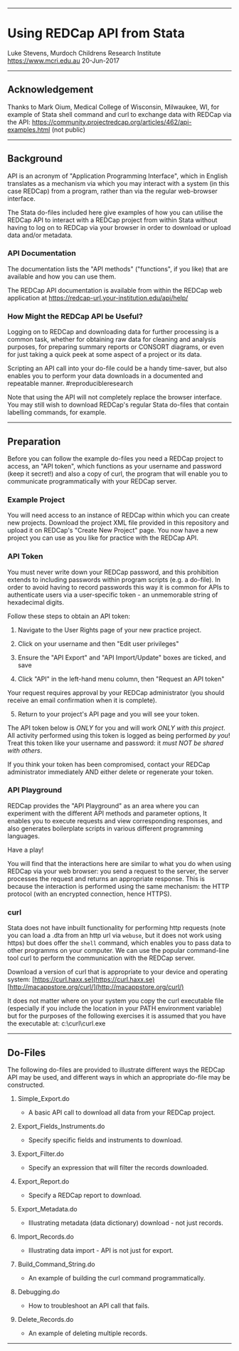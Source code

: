 ********************************************************************************
# Using REDCap API from Stata

Luke Stevens, Murdoch Childrens Research Institute https://www.mcri.edu.au
20-Jun-2017

********************************************************************************
## Acknowledgement
Thanks to Mark Oium, Medical College of Wisconsin, Milwaukee, WI, for example 
of Stata shell command and curl to exchange data with REDCap via the API:
https://community.projectredcap.org/articles/462/api-examples.html (not public)

********************************************************************************
## Background

API is an acronym of "Application Programming Interface", which in English 
translates as a mechanism via which you may interact with a system (in this case
REDCap) from a program, rather than via the regular web-browser interface.

The Stata do-files included here give examples of how you can utilise the REDCap
API to interact with a REDCap project from within Stata without having to log on
to REDCap via your browser in order to download or upload data and/or metadata.
  
### API Documentation
The documentation lists the "API methods" ("functions", if you like) that are 
available and how you can use them.

The REDCap API documentation is available from within the REDCap web application
at https://redcap-url.your-institution.edu/api/help/

### How Might the REDCap API be Useful?  
Logging on to REDCap and downloading data for further processing is a common
task, whether for obtaining raw data for cleaning and analysis purposes, for
preparing summary reports or CONSORT diagrams, or even for just taking a quick
peek at some aspect of a project or its data.

Scripting an API call into your do-file could be a handy time-saver, but also 
enables you to perform your data downloads in a documented and repeatable 
manner. #reproducibleresearch

Note that using the API will not completely replace the browser interface. You
may still wish to download REDCap's regular Stata do-files that contain 
labelling commands, for example.

********************************************************************************
## Preparation

Before you can follow the example do-files you need a REDCap project to access,
an "API token", which functions as your username and password (keep it secret!)
and also a copy of curl, the program that will enable you to communicate 
programmatically with your REDCap server.

### Example Project
You will need access to an instance of REDCap within which you can create new
projects. Download the project XML file provided in this repository and upload
it on REDCap's "Create New Project" page. You now have a new project you can 
use as you like for practice with the REDCap API.

### API Token
You must never write down your REDCap password, and this prohibition extends to
including passwords within program scripts (e.g. a do-file). In order to avoid
having to record passwords this way it is common for APIs to authenticate users
via a user-specific token - an unmemorable string of hexadecimal digits.

Follow these steps to obtain an API token:

1. Navigate to the User Rights page of your new practice project.

2. Click on your username and then "Edit user privileges" 

3. Ensure the "API Export" and "API Import/Update" boxes are ticked, and save

4. Click "API" in the left-hand menu column, then "Request an API token"

Your request requires approval by your REDCap administrator (you should 
receive an email confirmation when it is complete).

5. Return to your project's API page and you will see your token.

The API token below is *ONLY* for you and will work *ONLY with this project*. 
All activity performed using this token is logged as being performed *by you*!
Treat this token like your username and password: it *must NOT be shared with 
others*. 

If you think your token has been compromised, contact your REDCap administrator
immediately AND either delete or regenerate your token.

### API Playground 
REDCap provides the "API Playground" as an area where you can experiment with
the different API methods and parameter options, It enables you to execute 
requests and view corresponding responses, and also generates boilerplate 
scripts in various different programming languages.

Have a play!

You will find that the interactions here are similar to what you do when using 
REDCap via your web browser: you send a request to the server, the server 
processes the request and returns an appropriate response. This is because the 
interaction is performed using the same mechanism: the HTTP protocol (with an 
encrypted connection, hence HTTPS).

### curl
Stata does not have inbuilt functionality for performing http requests (note 
you can load a .dta from an http url via `webuse`, but it does not work using 
https) but does offer the `shell` command, which enables you to pass data to 
other programms on your computer. We can use the popular command-line tool curl
to perform the communication with the REDCap server.

Download a version of curl that is appropriate to your device and operating
system: [https://curl.haxx.se](https://curl.haxx.se) [http://macappstore.org/curl/](http://macappstore.org/curl/)

It does not matter where on your system you copy the curl executable file 
(especially if you include the location in your PATH environment variable) but
for the purposes of the following exercises it is assumed that you have the 
executable at: c:\curl\curl.exe

********************************************************************************
## Do-Files

The following do-files are provided to illustrate different ways the REDCap API
may be used, and different ways in which an appropriate do-file may be 
constructed.

1. Simple_Export.do
    - A basic API call to download all data from your REDCap project.
   
2. Export_Fields_Instruments.do
    - Specify specific fields and instruments to download.
   
3. Export_Filter.do
    - Specify an expression that will filter the records downloaded.
   
4. Export_Report.do
    - Specify a REDCap report to download.
   
5. Export_Metadata.do
    - Illustrating metadata (data dictionary) download - not just records.
   
6. Import_Records.do 
    - Illustrating data import - API is not just for export.

7. Build_Command_String.do 
    - An example of building the curl command programmatically.
   
8. Debugging.do 
    - How to troubleshoot an API call that fails.
   
9. Delete_Records.do 
    - An example of deleting multiple records.
   
********************************************************************************
